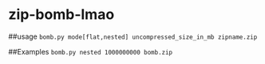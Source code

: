 # zip-bomb-lmao
##usage
`bomb.py mode[flat,nested] uncompressed_size_in_mb zipname.zip`

##Examples
`bomb.py nested 1000000000 bomb.zip`
